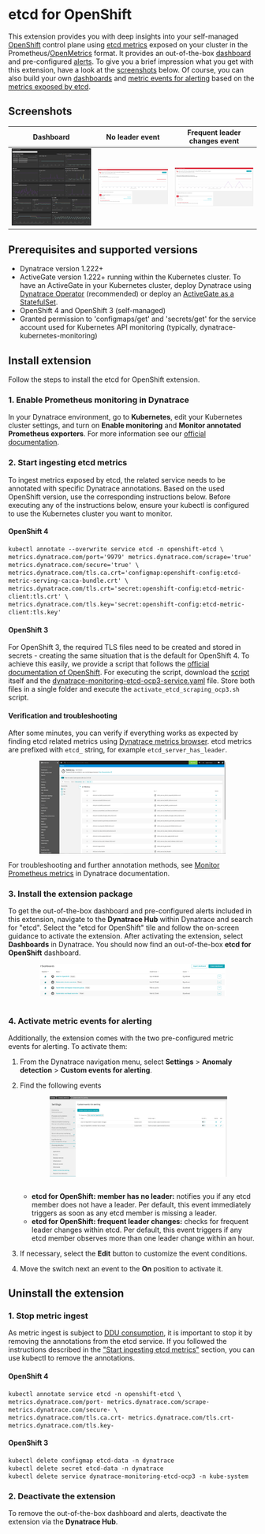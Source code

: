 # etcd for OpenShift
This extension provides you with deep insights into your self-managed [OpenShift](https://www.openshift.com/) control plane using [etcd metrics](https://etcd.io/docs/current/metrics/) exposed on your cluster in the Prometheus/[OpenMetrics](https://github.com/OpenObservability/OpenMetrics) format. It provides an out-of-the-box [dashboard](#screenshots) and pre-configured [alerts](#screenshots). To give you a brief impression what you get with this extension, have a look at the [screenshots](#screenshots) below. Of course, you can also build your own [dashboards](https://www.dynatrace.com/support/help/shortlink/custom-dashboards) and [metric events for alerting](https://www.dynatrace.com/support/help/shortlink/metric-events-for-alerting) based on the [metrics exposed by etcd](https://etcd.io/docs/current/metrics/).

## <a name="screenshots"></a>Screenshots
|Dashboard             |  No leader event | Frequent leader changes event|
|:-------------------------:|:-------------------------:|:-----:|
|<img src="docs/screenshots/etcd_for_openshift_dashboard_01.png" alt="screenshot dashboard 1" width="100%"/>  |  <img src="docs/screenshots/etcd_for_openshift_alert_01.png" alt="screenshot alert 1" width="100%"/> | <img src="docs/screenshots/etcd_for_openshift_alert_02.png" alt="screenshot alert 2" width="100%"/>|

## <a name="permissions"></a> Prerequisites and supported versions

* Dynatrace version 1.222+
* ActiveGate version 1.222+ running within the Kubernetes cluster. To have an ActiveGate in your Kubernetes cluster, deploy Dynatrace using [Dynatrace Operator](https://www.dynatrace.com/support/help/shortlink/full-stack-dto-k8) (recommended) or deploy an [ActiveGate as a StatefulSet](https://www.dynatrace.com/support/help/shortlink/connect-kubernetes-clusters).
* OpenShift 4 and OpenShift 3 (self-managed)
* Granted permission to 'configmaps/get' and 'secrets/get' for the service account used for Kubernetes API monitoring (typically, dynatrace-kubernetes-monitoring)


## Install extension

Follow the steps to install the etcd for OpenShift extension.

### 1. Enable Prometheus monitoring in Dynatrace
In your Dynatrace environment, go to **Kubernetes**, edit your Kubernetes cluster settings, and turn on **Enable monitoring** and **Monitor annotated Prometheus exporters**. For more information see our [official documentation](https://www.dynatrace.com/support/help/shortlink/monitor-prometheus-metrics).

### <a name="ingestmetrics"></a> 2. Start ingesting etcd metrics
To ingest metrics exposed by etcd, the related service needs to be annotated with specific Dynatrace annotations. Based on the used OpenShift version, use the corresponding instructions below. Before executing any of the instructions below, ensure your kubectl is configured to use the Kubernetes cluster you want to monitor.

#### OpenShift 4
```
kubectl annotate --overwrite service etcd -n openshift-etcd \
metrics.dynatrace.com/port='9979' metrics.dynatrace.com/scrape='true' metrics.dynatrace.com/secure='true' \
metrics.dynatrace.com/tls.ca.crt='configmap:openshift-config:etcd-metric-serving-ca:ca-bundle.crt' \
metrics.dynatrace.com/tls.crt='secret:openshift-config:etcd-metric-client:tls.crt' \
metrics.dynatrace.com/tls.key='secret:openshift-config:etcd-metric-client:tls.key'
```
#### OpenShift 3
For OpenShift 3, the required TLS files need to be created and stored in secrets - creating the same situation that is the default for OpenShift 4. To achieve this easily, we provide a script that follows the [official documentation of OpenShift](https://docs.openshift.com/container-platform/3.11/install_config/prometheus_cluster_monitoring.html#configuring-etcd-monitoring_prometheus-cluster-monitoring). For executing the script, download the [script](https://github.com/dynatrace-extensions/etcd-for-k8s-control-plane/scripts/activate_etcd_scraping_ocp3.sh) itself and the [dynatrace-monitoring-etcd-ocp3-service.yaml](https://github.com/dynatrace-extensions/etcd-for-k8s-control-plane/scripts/dynatrace-monitoring-etcd-ocp3-service.yaml) file. Store both files in a single folder and execute the ```activate_etcd_scraping_ocp3.sh``` script.

#### Verification and troubleshooting
After some minutes, you can verify if everything works as expected by finding etcd related metrics using [Dynatrace metrics browser](https://www.dynatrace.com/support/help/shortlink/metrics-browser). etcd metrics are prefixed with `etcd_` string, for example `etcd_server_has_leader`. 

<img src="docs/screenshots/etcd_metrics.png" alt="etcd metrics" width="75%" style="margin:auto; display:block;"/>


For troubleshooting and further annotation methods, see [Monitor Prometheus metrics](https://www.dynatrace.com/support/help/shortlink/monitor-prometheus-metrics) in Dynatrace documentation.

### 3. Install the extension package
To get the out-of-the-box dashboard and pre-configured alerts included in this extension, navigate to the **Dynatrace Hub** within Dynatrace and search for "etcd". Select the "etcd for OpenShift" tile and follow the on-screen guidance to activate the extension. After activating the extension, select **Dashboards** in Dynatrace. You should now find an out-of-the-box **etcd for OpenShift** dashboard.

<img src="docs/screenshots/dashboard_list.png" alt="list of dashboards" width="75%" style="margin:auto; display:block;"/></br>

### 4. Activate metric events for alerting
Additionally, the extension comes with the two pre-configured metric events for alerting. To activate them:
1. From the Dynatrace navigation menu, select **Settings** > **Anomaly detection** > **Custom events for alerting**.
2. Find the following events

   <img src="docs/screenshots/alert_list.png" alt="list of alerts" width="75%" style="margin:auto; display:block;"/></br>

   
   * **etcd for OpenShift: member has no leader:**  notifies you if any etcd member does not have a leader. Per default, this event immediately triggers as soon as any etcd member is missing a leader. 
   * **etcd for OpenShift: frequent leader changes:**  checks for frequent leader changes within etcd. Per default, this event triggers if any etcd member observes more than one leader change within an hour.
3. If necessary, select the **Edit** button to customize the event conditions.
4. Move the switch next an event to the **On** position to activate it.

## Uninstall the extension
### 1. Stop metric ingest
As metric ingest is subject to [DDU consumption](https://www.dynatrace.com/support/help/shortlink/monitor-prometheus-metrics#monitoring-consumption), it is important to stop it by removing the annotations from the etcd service. If you followed the instructions described in the ["Start ingesting etcd metrics"](#ingestmetrics) section, you can use kubectl to remove the annotations.
#### OpenShift 4
```
kubectl annotate service etcd -n openshift-etcd \
metrics.dynatrace.com/port- metrics.dynatrace.com/scrape- metrics.dynatrace.com/secure- \
metrics.dynatrace.com/tls.ca.crt- metrics.dynatrace.com/tls.crt- metrics.dynatrace.com/tls.key-
```
#### OpenShift 3
```
kubectl delete configmap etcd-data -n dynatrace
kubectl delete secret etcd-data -n dynatrace
kubectl delete service dynatrace-monitoring-etcd-ocp3 -n kube-system
```
### 2. Deactivate the extension
To remove the out-of-the-box dashboard and alerts, deactivate the extension via the **Dynatrace Hub**.
